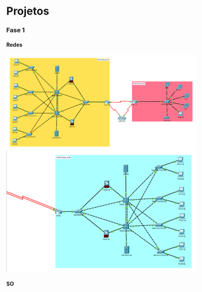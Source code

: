 <h1>Projetos</h1>

<h3>Fase 1</h3>

<h4>Redes</h4>
<img src="https://github.com/hakstol/Projetos/blob/main/Fase%20I/Redes/topologia-pt1.png" ></img>
<img src="https://github.com/hakstol/Projetos/blob/main/Fase%20I/Redes/topologia-pt2.png" /img>

<h4>SO</h4>
